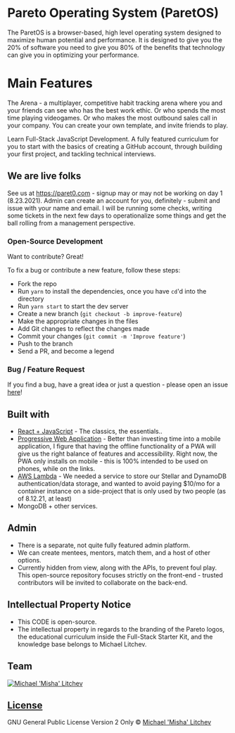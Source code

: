 # Pareto Operating System (ParetOS)

The ParetOS is a browser-based, high level operating system designed to maximize human potential and performance. It is designed to give you the 20% of software you need to give you 80% of the benefits that technology can give you in optimizing your performance.

# Main Features

The Arena - a multiplayer, competitive habit tracking arena where you and your friends can see who has the best work ethic. Or who spends the most time playing videogames. Or who makes the most outbound sales call in your company. You can create your own template, and invite friends to play.

Learn Full-Stack JavaScript Development. A fully featured curriculum for you to start with the basics of creating a GitHub account, through building your first project, and tackling technical interviews.

## We are live folks

See us at https://paret0.com - signup may or may not be working on day 1 (8.23.2021). Admin can create an account for you, definitely - submit and issue with your name and email. I will be running some checks, writing some tickets in the next few days to operationalize some things and get the ball rolling from a management perspective.

### Open-Source Development

Want to contribute? Great!

To fix a bug or contribute a new feature, follow these steps:

- Fork the repo
- Run `yarn` to install the dependencies, once you have `cd`'d into the directory
- Run `yarn start` to start the dev server
- Create a new branch (`git checkout -b improve-feature`)
- Make the appropriate changes in the files
- Add Git changes to reflect the changes made
- Commit your changes (`git commit -m 'Improve feature'`)
- Push to the branch
- Send a PR, and become a legend

### Bug / Feature Request

If you find a bug, have a great idea or just a question - please open an issue [here](https://github.com/mikhael28/paretOS/issues/new)!

## Built with

- [React + JavaScript](https://reactjs.org/) - The classics, the essentials..
- [Progressive Web Application](https://web.dev/progressive-web-apps/) - Better than investing time into a mobile application, I figure that having the offline functionality of a PWA will give us the right balance of features and accessibility. Right now, the PWA only installs on mobile - this is 100% intended to be used on phones, while on the links.
- [AWS Lambda](https://aws.amazon.com/lambda/) - We needed a service to store our Stellar and DynamoDB authentication/data storage, and wanted to avoid paying $10/mo for a container instance on a side-project that is only used by two people (as of 8.12.21, at least)
- MongoDB + other services.

## Admin

- There is a separate, not quite fully featured admin platform.
- We can create mentees, mentors, match them, and a host of other options.
- Currently hidden from view, along with the APIs, to prevent foul play. This open-source repository focuses strictly on the front-end - trusted contributors will be invited to collaborate on the back-end.

## Intellectual Property Notice
- This CODE is open-source. 
- The intellectual property in regards to the branding of the Pareto logos, the educational curriculum inside the Full-Stack Starter Kit, and the knowledge base belongs to Michael Litchev. 


## Team

[![Michael 'Misha' Litchev](https://avatars.githubusercontent.com/u/15205259?s=400&u=64ad9374b8d98f09dc5709fcc737e5ec4f2447f3&v=4)](https://github.com/mikhael28)

## [License](https://github.com/mikhael28/paretOS/blob/main/LICENSE)

GNU General Public License Version 2 Only © [Michael 'Misha' Litchev](https://github.com/mikhael28)
